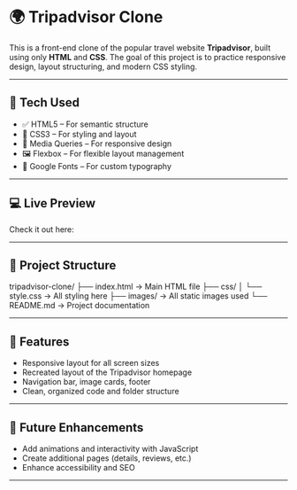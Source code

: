 # 🌍 Tripadvisor Clone

This is a front-end clone of the popular travel website **Tripadvisor**, built using only **HTML** and **CSS**. The goal of this project is to practice responsive design, layout structuring, and modern CSS styling.

---

## 🔧 Tech Used

- ✅ HTML5 – For semantic structure
- 🎨 CSS3 – For styling and layout
- 📱 Media Queries – For responsive design
- 🖼️ Flexbox – For flexible layout management
- 🧩 Google Fonts – For custom typography

---

## 💻 Live Preview

Check it out here: 

---

## 📂 Project Structure

tripadvisor-clone/
├── index.html → Main HTML file
├── css/
│ └── style.css → All styling here
├── images/ → All static images used
└── README.md → Project documentation


---

## 🎯 Features

- Responsive layout for all screen sizes
- Recreated layout of the Tripadvisor homepage
- Navigation bar, image cards, footer
- Clean, organized code and folder structure

---

## 📝 Future Enhancements

- Add animations and interactivity with JavaScript
- Create additional pages (details, reviews, etc.)
- Enhance accessibility and SEO

---
